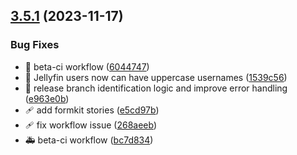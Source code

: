 ## [3.5.1](https://github.com/wizarrrr/wizarr/compare/v3.5.0...v3.5.1) (2023-11-17)


### Bug Fixes

* 🐝 beta-ci workflow ([6044747](https://github.com/wizarrrr/wizarr/commit/60447477eb1dc932013e986db4e91a8c827311cf))
* 🐝 Jellyfin users now can have uppercase usernames ([1539c56](https://github.com/wizarrrr/wizarr/commit/1539c56b617c3fce0d17877c960a73fd8e6a1aac))
* 🔧 release branch identification logic and improve error handling ([e963e0b](https://github.com/wizarrrr/wizarr/commit/e963e0beec90c5d476231e1e149451480342c5d7))
* 🩹 add formkit stories ([e5cd97b](https://github.com/wizarrrr/wizarr/commit/e5cd97ba0c7c9dcf79ab8c59d888e8e8a326671f))
* 🩹 fix workflow issue ([268aeeb](https://github.com/wizarrrr/wizarr/commit/268aeeb33e6e8fb79c81dfe74b0868fbb7128e1b))
* 🚑 beta-ci workflow ([bc7d834](https://github.com/wizarrrr/wizarr/commit/bc7d834f83736bf762cb0315c19c6badd9b2fc89))
